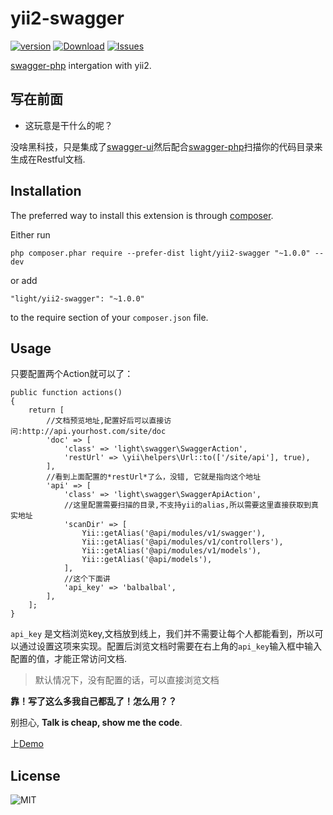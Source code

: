 yii2-swagger
============
[![version](https://img.shields.io/packagist/v/light/yii2-swagger.svg?style=flat-square)](https://packagist.org/packages/light/yii2-swagger)
[![Download](https://img.shields.io/packagist/dt/light/yii2-swagger.svg?style=flat-square)](https://packagist.org/packages/light/yii2-swagger)
[![Issues](https://img.shields.io/github/issues/lichunqiang/yii2-swagger.svg?style=flat-square)](https://github.com/lichunqiang/yii2-swagger/issues)

[swagger-php](https://github.com/zircote/swagger-php) intergation with yii2.

写在前面
--------

* 这玩意是干什么的呢？

没啥黑科技，只是集成了[swagger-ui](https://github.com/swagger-api/swagger-ui)然后配合[swagger-php](https://github.com/zircote/swagger-php)扫描你的代码目录来生成在Restful文档.


Installation
------------

The preferred way to install this extension is through [composer](http://getcomposer.org/download/).

Either run

```
php composer.phar require --prefer-dist light/yii2-swagger "~1.0.0" --dev
```

or add

```
"light/yii2-swagger": "~1.0.0"
```

to the require section of your `composer.json` file.


Usage
-----

只要配置两个Action就可以了：

```
public function actions()
{
    return [
        //文档预览地址,配置好后可以直接访问:http://api.yourhost.com/site/doc
        'doc' => [
            'class' => 'light\swagger\SwaggerAction',
            'restUrl' => \yii\helpers\Url::to(['/site/api'], true),
        ],
        //看到上面配置的*restUrl*了么，没错, 它就是指向这个地址
        'api' => [
            'class' => 'light\swagger\SwaggerApiAction',
            //这里配置需要扫描的目录,不支持yii的alias,所以需要这里直接获取到真实地址
            'scanDir' => [
                Yii::getAlias('@api/modules/v1/swagger'),
                Yii::getAlias('@api/modules/v1/controllers'),
                Yii::getAlias('@api/modules/v1/models'),
                Yii::getAlias('@api/models'),
            ],
            //这个下面讲
            'api_key' => 'balbalbal',
        ],
    ];
}
```

`api_key` 是文档浏览key,文档放到线上，我们并不需要让每个人都能看到，所以可以通过设置这项来实现。配置后浏览文档时需要在右上角的`api_key`输入框中输入配置的值，才能正常访问文档.

> 默认情况下，没有配置的话，可以直接浏览文档


**靠！写了这么多我自己都乱了！怎么用？？**

别担心, **Talk is cheap, show me the code**.


上[Demo](https://github.com/lichunqiang/yii2-swagger-demo)


License
-------
![MIT](https://img.shields.io/badge/license-MIT-blue.svg?style=flat-square)
